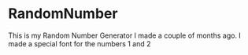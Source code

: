 # RandomNumber
This is my Random Number Generator I made a couple of months ago.
I made a special font for the numbers 1 and 2
